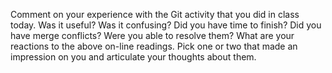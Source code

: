 Comment on your experience with the Git activity that you did in class today. Was it useful? Was it confusing? Did you have time to finish? Did you have merge conflicts? Were you able to resolve them?
What are your reactions to the above on-line readings. Pick one or two that made an impression on you and articulate your thoughts about them.
